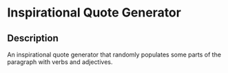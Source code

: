 # Inspirational Quote Generator

## Description
An inspirational quote generator that randomly populates some parts of the paragraph with verbs and adjectives.
